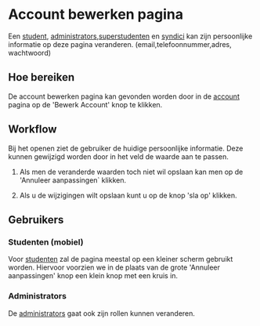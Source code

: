 # Account bewerken pagina

Een [student](../../users/student.md), [administrators](../../users/admin.md),[superstudenten](../../users/superstudent.md) en [syndici](../../users/syndicus.md) kan zijn persoonlijke informatie op deze pagina veranderen. (email,telefoonnummer,adres, wachtwoord)

## Hoe bereiken

De account bewerken pagina kan gevonden worden door in de [account](account.md) pagina op de 'Bewerk Account' knop te klikken.

## Workflow

Bij het openen ziet de gebruiker de huidige persoonlijke informatie. Deze kunnen gewijzigd worden door in het veld de waarde aan te passen.

1. Als men de veranderde waarden toch niet wil opslaan kan men op de 'Annuleer aanpassingen` klikken.

2. Als u de wijzigingen wilt opslaan kunt u op de knop 'sla op' klikken.

## Gebruikers

### Studenten (mobiel)

Voor [studenten](../../users/student.md) zal de pagina meestal op een kleiner scherm gebruikt worden. Hiervoor voorzien we in de plaats van de grote 'Annuleer aanpassingen' knop een klein knop met een kruis in.

### Administrators

De [administrators](../../users/admin.md) gaat ook zijn rollen kunnen veranderen.
